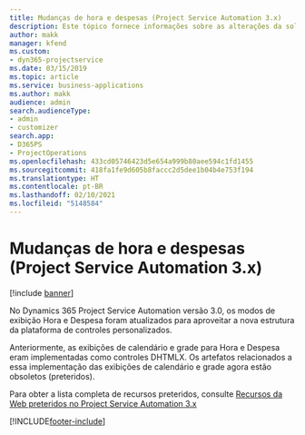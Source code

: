```yaml
---
title: Mudanças de hora e despesas (Project Service Automation 3.x)
description: Este tópico fornece informações sobre as alterações da solução para Hora e Despesa.
author: makk
manager: kfend
ms.custom:
- dyn365-projectservice
ms.date: 03/15/2019
ms.topic: article
ms.service: business-applications
ms.author: makk
audience: admin
search.audienceType:
- admin
- customizer
search.app:
- D365PS
- ProjectOperations
ms.openlocfilehash: 433cd05746423d5e654a999b80aee594c1fd1455
ms.sourcegitcommit: 418fa1fe9d605b8faccc2d5dee1b04b4e753f194
ms.translationtype: HT
ms.contentlocale: pt-BR
ms.lasthandoff: 02/10/2021
ms.locfileid: "5148584"
---
```

# <a name="time-and-expense-changes-project-service-automation-3x"></a>Mudanças de hora e despesas (Project Service Automation 3.x)

[!include [banner](../../includes/psa-now-project-operations.md)]

No Dynamics 365 Project Service Automation versão 3.0, os modos de exibição Hora e Despesa foram atualizados para aproveitar a nova estrutura da plataforma de controles personalizados.

Anteriormente, as exibições de calendário e grade para Hora e Despesa eram implementadas como controles DHTMLX. Os artefatos relacionados a essa implementação das exibições de calendário e grade agora estão obsoletos (preteridos).

Para obter a lista completa de recursos preteridos, consulte [Recursos da Web preteridos no Project Service Automation 3.x](web-resources-deprecated-v3.x.md)


[!INCLUDE[footer-include](../../includes/footer-banner.md)]